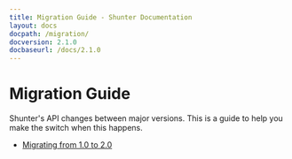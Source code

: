 ```yaml
---
title: Migration Guide - Shunter Documentation
layout: docs
docpath: /migration/
docversion: 2.1.0
docbaseurl: /docs/2.1.0
---
```


Migration Guide
===============

Shunter's API changes between major versions. This is a guide to help you make the switch when this happens.

- [Migrating from 1.0 to 2.0](2.0.html)
